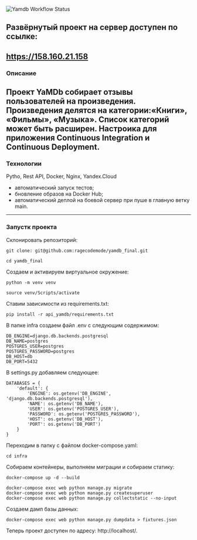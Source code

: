 ![Yamdb Workflow Status](https://github.com/ragecodemode/yamdb_final/actions/workflows/yamdb_workflow.yml/badge.svg?branch=master&event=push)

## Развёрнутый проект на сервер доступен по ссылке:

 https://158.160.21.158
----

### Описание
Проект YaMDb собирает отзывы пользователей на произведения. Произведения делятся на категории:«Книги», «Фильмы», «Музыка». Список категорий может быть расширен. Настроика для приложения Continuous Integration и Continuous Deployment.
---

### Технологии
Pytho, Rest API, Docker, Nginx, Yandex.Cloud 

- автоматический запуск тестов;
- бновление образов на Docker Hub;
- автоматический деплой на боевой сервер при пуше в главную ветку main.
---

### Запустк проекта

Склонировать репозиторий:

```
git clone: git@github.com:ragecodemode/yamdb_final.git

cd yamdb_final
```

Создаем и активируем виртуальное окружение:

```
python -m venv venv

source venv/Scripts/activate
```

Ставим зависимости из requirements.txt:

```
pip install -r api_yamdb/requirements.txt 
```

В папке infra создаем файл .env с следующим содержимом:

```
DB_ENGINE=django.db.backends.postgresql 
DB_NAME=postgres 
POSTGRES_USER=postgres 
POSTGRES_PASSWORD=postgres 
DB_HOST=db 
DB_PORT=5432
```

В settings.py добавляем следующее:

```
DATABASES = {
    'default': {
        'ENGINE': os.getenv('DB_ENGINE', 'django.db.backends.postgresql'),
        'NAME': os.getenv('DB_NAME'),
        'USER': os.getenv('POSTGRES_USER'),
        'PASSWORD': os.getenv('POSTGRES_PASSWORD'),
        'HOST': os.getenv('DB_HOST'),
        'PORT': os.getenv('DB_PORT')
    }
}
```

Переходим в папку с файлом docker-compose.yaml:

```
cd infra
```

Собираем контейнеры, выполняем миграции и собираем статику:

```
docker-compose up -d --build

docker-compose exec web python manage.py migrate
docker-compose exec web python manage.py createsuperuser
docker-compose exec web python manage.py collectstatic --no-input
```

Создаем дамп базы данных:

```
docker-compose exec web python manage.py dumpdata > fixtures.json
```

Теперь проект доступен по адресу: http://localhost/.